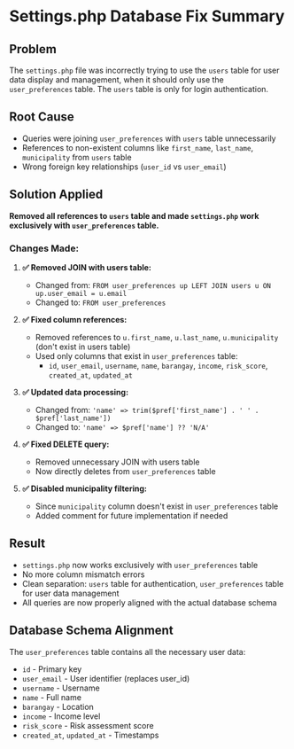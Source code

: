 # Settings.php Database Fix Summary

## Problem
The `settings.php` file was incorrectly trying to use the `users` table for user data display and management, when it should only use the `user_preferences` table. The `users` table is only for login authentication.

## Root Cause
- Queries were joining `user_preferences` with `users` table unnecessarily
- References to non-existent columns like `first_name`, `last_name`, `municipality` from `users` table
- Wrong foreign key relationships (`user_id` vs `user_email`)

## Solution Applied
**Removed all references to `users` table and made `settings.php` work exclusively with `user_preferences` table.**

### Changes Made:

1. **✅ Removed JOIN with users table:**
   - Changed from: `FROM user_preferences up LEFT JOIN users u ON up.user_email = u.email`
   - Changed to: `FROM user_preferences`

2. **✅ Fixed column references:**
   - Removed references to `u.first_name`, `u.last_name`, `u.municipality` (don't exist in users table)
   - Used only columns that exist in `user_preferences` table:
     - `id`, `user_email`, `username`, `name`, `barangay`, `income`, `risk_score`, `created_at`, `updated_at`

3. **✅ Updated data processing:**
   - Changed from: `'name' => trim($pref['first_name'] . ' ' . $pref['last_name'])`
   - Changed to: `'name' => $pref['name'] ?? 'N/A'`

4. **✅ Fixed DELETE query:**
   - Removed unnecessary JOIN with users table
   - Now directly deletes from `user_preferences` table

5. **✅ Disabled municipality filtering:**
   - Since `municipality` column doesn't exist in `user_preferences` table
   - Added comment for future implementation if needed

## Result
- `settings.php` now works exclusively with `user_preferences` table
- No more column mismatch errors
- Clean separation: `users` table for authentication, `user_preferences` table for user data management
- All queries are now properly aligned with the actual database schema

## Database Schema Alignment
The `user_preferences` table contains all the necessary user data:
- `id` - Primary key
- `user_email` - User identifier (replaces user_id)
- `username` - Username
- `name` - Full name
- `barangay` - Location
- `income` - Income level
- `risk_score` - Risk assessment score
- `created_at`, `updated_at` - Timestamps

